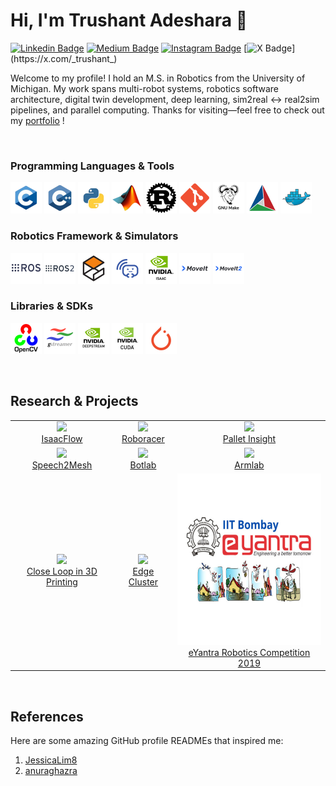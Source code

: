 # Hi, I'm Trushant Adeshara 👋 

[![Linkedin Badge](https://img.shields.io/badge/Linkedin-blue?style=flat&logo=Linkedin&logoColor=white&link=https%3A%2F%2Fwww.linkedin.com%2Fin%2Ftrushant-adeshara%2F)](https://www.linkedin.com/in/trushant-adeshara/)
[![Medium Badge](https://img.shields.io/badge/Medium-black?style=flat&logo=Medium&logoColor=white&link=https%3A%2F%2Fmedium.com%2F%40trushant_64270)](https://medium.com/@trushant_64270)
[![Instagram Badge](https://img.shields.io/badge/Instagram-purple?style=flat&logo=Instagram&logoColor=white&link=https%3A%2F%2Fwww.instagram.com%2Ftrushant_adeshara%2F)](https://www.instagram.com/trushant_adeshara/)
[![X Badge](https://img.shields.io/badge/-black?style=flat&logo=X&logoColor=white&link=https%3A%2F%2Fx.com%2F_trushant_)](https://x.com/_trushant_)

Welcome to my profile! I hold an M.S. in Robotics from the University of Michigan. My work spans multi-robot systems, robotics software architecture, digital twin development, deep learning, sim2real ↔ real2sim pipelines, and parallel computing. Thanks for visiting—feel free to check out my [portfolio](https://trushant-adeshara.com/) !

<br>

### Programming Languages & Tools
<span title="C"><code><img height="50" alt="c" src="./assets/program_lang/c.png"></code></span>
<span title="C++"><code><img height="50" alt="cpp" src="./assets/program_lang/cpp.png"></code></span>
<span title="Python"><code><img height="50" alt="python" src="./assets/program_lang/python.png"></code></span>
<span title="MATLAB"><code><img height="50" alt="matlab" src="./assets/program_lang/matlab.png"></code></span>
<span title="Rust"><code><img height="50" alt="rust" src="./assets/program_lang/rust.png"></code></span>
<span title="Git"><code><img height="50" alt="git" src="./assets/tools/git.png"></code></span>
<span title="Make"><code><img height="50" alt="make" src="./assets/tools/make.png"></code></span>
<span title="CMake"><code><img height="50" alt="cmake" src="./assets/tools/cmake.png"></code></span>
<span title="Docker"><code><img height="50" alt="docker" src="./assets/tools/docker.png"></code></span>
<!--<span title="Vim"><code><img height="50" alt="vim" src="./assets/tools/vim.png"></code></span>-->

<!--<span title="Elixir"><code><img height="50" alt="elixir" src="./assets/program_lang/elixir.png"></code></span>-->
<!--<span title="Javascript"><code><img height="50" alt="javascript" src="./assets/program_lang/js.png"></code></span>-->
<!--<span title="Erlang"><code><img height="50" alt="erlang" src="./assets/program_lang/erlang.png"></code></span>-->
<!--<span title="LATEX"><code><img height="50" alt="latex" src="./assets/program_lang/latex.png"></code></span>-->

### Robotics Framework & Simulators
<span title="ROS 1"><code><img height="50" alt="ros1" src="./assets/robo_fw_sim/ros1.png"></code></span>
<span title="ROS 2"><code><img height="50" alt="ros2" src="./assets/robo_fw_sim/ros2.png"></code></span>
<span title="Gazebo"><code><img height="50" alt="gazebo" src="./assets/robo_fw_sim/gazebo.png"></code></span>
<span title="Open-RMF"><code><img height="50" alt="open-rmf" src="./assets/robo_fw_sim/openrmf.png"></code></span>
<span title="Isaac"><code><img height="50" alt="isaac" src="./assets/robo_fw_sim/isaac.png"></code></span>
<span title="Moveit 1"><code><img height="50" alt="moveit1" src="./assets/robo_fw_sim/moveit1.png"></code></span>
<span title="Moveit 2"><code><img height="50" alt="moveit2" src="./assets/robo_fw_sim/moveit2.png"></code></span>
<!--<span title="Webots"><code><img height="50" alt="webots" src="./assets/robo_fw_sim/webots.png"></code></span>
<span title="CouppeliaSim"><code><img height="50" alt="couppelia_sim" src="./assets/robo_fw_sim/couppelia_sim.png"></code></span>
<span title="YARP"><code><img height="50" alt="yarp" src="./assets/robo_fw_sim/yarp.png"></code></span>
<span title="OROCOS"><code><img height="50" alt="orocos" src="./assets/robo_fw_sim/orocos.png"></code></span>
<span title="Robotics Library"><code><img height="50" alt="robotics_library" src="./assets/robo_fw_sim/robotics_library.png"></code></span>
<span title="Open RAVE"><code><img height="50" alt="open_rave" src="./assets/robo_fw_sim/open_rave.png"></code></span>-->

### Libraries & SDKs
<span title="OpenCV"><code><img height="50" alt="opencv" src="./assets/lib_sdk/opencv.png"></code></span>
<span title="GStreamer"><code><img height="50" alt="gstreamer" src="./assets/lib_sdk/gstreamer.png"></code></span>
<span title="DeepStream"><code><img height="50" alt="deepstream" src="./assets/lib_sdk/deepstream.png"></code></span>
<span title="CUDA"><code><img height="50" alt="cuda" src="./assets/lib_sdk/cuda.png"></code></span>
<span title="PyTorch"><code><img height="50" alt="pytorch" src="./assets/lib_sdk/pytorch.png"></code></span>

<br>

## Research & Projects
<table cellspacing="5" cellpadding="5" width="100%">
  <tr>
    <td align="center">
      <a href="https://trushant05.github.io/isaacflow/">
        <img src="assets/svg/nodejs.svg"/><br>IsaacFlow
      </a>
    </td>
    <td align="center">
      <a href="https://typescriptlang.org">
        <img src="assets/svg/typescript.svg"/><br>Roboracer
      </a>
    </td>
    <td align="center">
      <a href="https://trushant05.github.io/pallet_insight_ros2/">
        <img src="assets/svg/react.svg"/><br>Pallet Insight
      </a>
    </td>
  </tr>
  <tr>
    <td align="center">
      <a href="https://github.com/trushant05/speech2mesh">
        <img src="assets/svg/serverless.svg"  height="75px"/><br>Speech2Mesh
      </a>
    </td>
    <td align="center">
      <a href="https://github.com/trushant05/botlab_f23">
        <img src="assets/svg/stepfunction.svg"  height="75px"/><br>Botlab
      </a>
    </td>
    <td align="center">
      <a href="https://github.com/trushant05/armlab_f23">
        <img src="assets/svg/apigateway.svg" height="75px"/><br>Armlab
      </a>
    </td>
  </tr>
  <tr>
    <td align="center">
      <a href="https://trushant05.github.io/cl3dp/">
        <img src="assets/svg/aurora.svg" height="75px"/><br>Close Loop in 3D Printing
      </a>
    </td>
    <td align="center">
      <a href="https://aws.amazon.com/sqs">
        <img src="assets/svg/sqs.svg" height="75px"/><br>Edge Cluster
      </a>
    </td>
    <td align="center">
      <a href="https://github.com/trushant05/eyantra_2019">
        <img src="./assets/projects/eYantra.png" height="275px"/><br>eYantra Robotics Competition 2019
      </a>
    </td>
  </tr>
</table>

<br>

## References

Here are some amazing GitHub profile READMEs that inspired me:
1. [JessicaLim8](https://github.com/JessicaLim8/JessicaLim8/blob/master/README.md)
2. [anuraghazra](https://github.com/anuraghazra)
